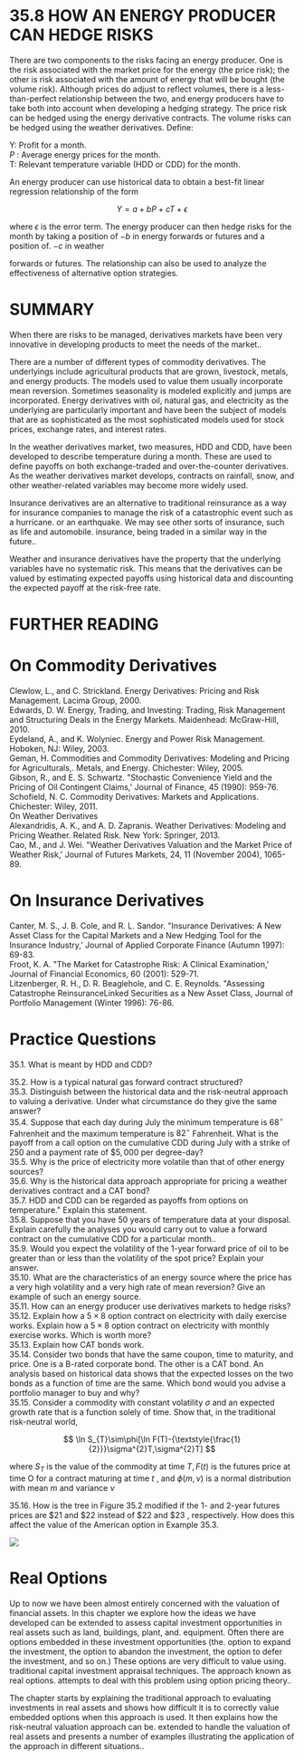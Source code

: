 # 35.8 HOW AN ENERGY PRODUCER CAN HEDGE RISKS  

There are two components to the risks facing an energy producer. One is the risk associated with the market price for the energy (the price risk); the other is risk associated with the amount of energy that will be bought (the volume risk). Although prices do adjust to reflect volumes, there is a less-than-perfect relationship between the two, and energy producers have to take both into account when developing a hedging strategy. The price risk can be hedged using the energy derivative contracts. The volume risks can be hedged using the weather derivatives. Define:  

Y: Profit for a month.   
$P$ : Average energy prices for the month.   
T: Relevant temperature variable (HDD or CDD) for the month.  

An energy producer can use historical data to obtain a best-fit linear regression relationship of the form  

$$
Y=a+b P+c T+\epsilon
$$  

where $\epsilon$ is the error term. The energy producer can then hedge risks for the month by taking a position of $-b$ in energy forwards or futures and a position of. $-c$ in weather  

forwards or futures. The relationship can also be used to analyze the effectiveness of alternative option strategies.  

# SUMMARY  

When there are risks to be managed, derivatives markets have been very innovative in developing products to meet the needs of the market..  

There are a number of different types of commodity derivatives. The underlyings include agricultural products that are grown, livestock, metals, and energy products. The models used to value them usually incorporate mean reversion. Sometimes seasonality is modeled explicitly and jumps are incorporated. Energy derivatives with oil, natural gas, and electricity as the underlying are particularly important and have been the subject of models that are as sophisticated as the most sophisticated models used for stock prices, exchange rates, and interest rates.  

In the weather derivatives market, two measures, HDD and CDD, have been developed to describe temperature during a month. These are used to define payoffs on both exchange-traded and over-the-counter derivatives. As the weather derivatives market develops, contracts on rainfall, snow, and other weather-related variables may become more widely used.  

Insurance derivatives are an alternative to traditional reinsurance as a way for insurance companies to manage the risk of a catastrophic event such as a hurricane. or an earthquake. We may see other sorts of insurance, such as life and automobile. insurance, being traded in a similar way in the future..  

Weather and insurance derivatives have the property that the underlying variables have no systematic risk. This means that the derivatives can be valued by estimating expected payoffs using historical data and discounting the expected payoff at the risk-free rate.  

# FURTHER READING  

# On Commodity Derivatives  

Clewlow, L., and C. Strickland. Energy Derivatives: Pricing and Risk Management. Lacima Group, 2000.   
Edwards, D. W. Energy, Trading, and Investing: Trading, Risk Management and Structuring Deals in the Energy Markets. Maidenhead: McGraw-Hill, 2010.   
Eydeland, A., and K. Wolyniec. Energy and Power Risk Management. Hoboken, NJ: Wiley, 2003.   
Geman, H. Commodities and Commodity Derivatives: Modeling and Pricing for Agriculturals,. Metals, and Energy. Chichester: Wiley, 2005.   
Gibson, R., and E. S. Schwartz. "Stochastic Convenience Yield and the Pricing of Oil Contingent Claims,' Journal of Finance, 45 (1990): 959-76.   
Schofield, N. C. Commodity Derivatives: Markets and Applications. Chichester: Wiley, 2011.   
On Weather Derivatives   
Alexandridis, A. K., and A. D. Zapranis. Weather Derivatives: Modeling and Pricing Weather. Related Risk. New York: Springer, 2013.   
Cao, M., and J. Wei. "Weather Derivatives Valuation and the Market Price of Weather Risk,' Journal of Futures Markets, 24, 11 (November 2004), 1065-89.  

# On Insurance Derivatives  

Canter, M. S., J. B. Cole, and R. L. Sandor. "Insurance Derivatives: A New Asset Class for the Capital Markets and a New Hedging Tool for the Insurance Industry,' Journal of Applied Corporate Finance (Autumn 1997): 69-83.   
Froot, K. A. "The Market for Catastrophe Risk: A Clinical Examination,' Journal of Financial Economics, 60 (2001): 529-71.   
Litzenberger, R. H., D. R. Beaglehole, and C. E. Reynolds. "Assessing Catastrophe ReinsuranceLinked Securities as a New Asset Class, Journal of Portfolio Management (Winter 1996): 76-86.  

# Practice Questions  

35.1. What is meant by HDD and CDD?  

35.2. How is a typical natural gas forward contract structured?   
35.3. Distinguish between the historical data and the risk-neutral approach to valuing a derivative. Under what circumstance do they give the same answer?   
35.4. Suppose that each day during July the minimum temperature is $68^{\circ}$ Fahrenheit and the maximum temperature is $82^{\circ}$ Fahrenheit. What is the payoff from a call option on the cumulative CDD during July with a strike of 250 and a payment rate of $\$5,000$ per degree-day?   
35.5. Why is the price of electricity more volatile than that of other energy sources?   
35.6. Why is the historical data approach appropriate for pricing a weather derivatives contract and a CAT bond?   
35.7. HDD and CDD can be regarded as payoffs from options on temperature." Explain this statement.   
35.8. Suppose that you have 50 years of temperature data at your disposal. Explain carefully the analyses you would carry out to value a forward contract on the cumulative CDD for a particular month..   
35.9. Would you expect the volatility of the 1-year forward price of oil to be greater than or less than the volatility of the spot price? Explain your answer.   
35.10. What are the characteristics of an energy source where the price has a very high volatility and a very high rate of mean reversion? Give an example of such an energy source.   
35.11. How can an energy producer use derivatives markets to hedge risks?   
35.12. Explain how a $5\times8$ option contract on electricity with daily exercise works. Explain how a $5\times8$ option contract on electricity with monthly exercise works. Which is worth more?   
35.13. Explain how CAT bonds work.   
35.14. Consider two bonds that have the same coupon, time to maturity, and price. One is a B-rated corporate bond. The other is a CAT bond. An analysis based on historical data shows that the expected losses on the two bonds as a function of time are the same. Which bond would you advise a portfolio manager to buy and why?   
35.15. Consider a commodity with constant volatility $\sigma$ and an expected growth rate that is a function solely of time. Show that, in the traditional risk-neutral world,  

$$
\ln S_{T}\sim\phi[\ln F(T)-{\textstyle{\frac{1}{2}}}\sigma^{2}T,\sigma^{2}T]
$$  

where $S_{T}$ is the value of the commodity at time $T,F(t)$ is the futures price at time O for a contract maturing at time $t$ , and $\phi(m,\nu)$ is a normal distribution with mean $m$ and variance $\nu$  

35.16. How is the tree in Figure 35.2 modified if the 1- and 2-year futures prices are $\$21$ and $\$22$ instead of $\$22$ and $\$23$ , respectively. How does this affect the value of the American option in Example 35.3.  

![](5cb877fbe52da52dcdda1ae2af3582df52904f086d3fc7835e098ed6f7340cc6.jpg)  

# Real Options  

Up to now we have been almost entirely concerned with the valuation of financial assets. In this chapter we explore how the ideas we have developed can be extended to assess capital investment opportunities in real assets such as land, buildings, plant, and. equipment. Often there are options embedded in these investment opportunities (the. option to expand the investment, the option to abandon the investment, the option to defer the investment, and so on.) These options are very difficult to value using. traditional capital investment appraisal techniques. The approach known as real options. attempts to deal with this problem using option pricing theory..  

The chapter starts by explaining the traditional approach to evaluating investments in real assets and shows how difficult it is to correctly value embedded options when this approach is used. It then explains how the risk-neutral valuation approach can be. extended to handle the valuation of real assets and presents a number of examples illustrating the application of the approach in different situations..  
